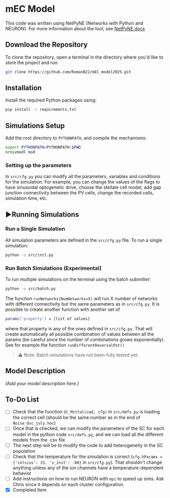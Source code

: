 # mEC Model
 
 This code was written using NetPyNE (Networks with Python and NEURON). For more information about the tool, see [NetPyNE docs](http://doc.netpyne.org/)

## Download the Repository

To clone the repository, open a terminal in the directory where you'd like to store the project and run:

```bash
git clone https://github.com/RomanB22/mEC_model2025.git
````

## Installation

Install the required Python packages using:

```bash
pip install -r requirements.txt
```

## Simulations Setup

Add the root directory to `PYTHONPATH`, and compile the mechanisms:

```bash
export PYTHONPATH=PYTHONPATH:$PWD
nrnivmodl mod
```

### Setting up the parameters

In `src/cfg.py` you can modify all the parameters, variables and conditions for the simulation. For example, you can change the values of the flags to have sinusoidal optogenetic drive, choose the stellate cell model, add gap junction connectivity between the PV cells, change the recorded cells, simulation time, etc.

## ▶Running Simulations

### Run a Single Simulation

All simulation parameters are defined in the `src/cfg.py` file. To run a single simulation:

```bash
python -u src/init.py
```

### Run Batch Simulations (Experimental)

To run multiple simulations on the terminal using the batch submitter:

```bash
python -u src/batch.py
```
The function `runNetworks(NumNetworks=X)` will run X number of networks with different connectivity but the same parameters as in `src/cfg.py`. It is possible to create another function with another set of 
```bash
params['property'] = [list of values]
```
where that property is any of the ones defined in `src/cfg.py`. That will create automatically all possible combination of values between all the params (be careful since the number of combinations grows exponentially). See for example the function `runDifferentReversalPot()`

> ⚠️ Note: Batch simulations have not been fully tested yet.

## Model Description

*(Add your model description here.)*

## To-Do List

- [ ] Check that the function `SC_Mittal(cwd, cfg)` in `src/defs.py` is loading the correct cell (should be the same number as in the end of `Noise_Osc_july.hoc`)
- [ ] Once that is checked, we can modify the parameters of the SC for each model in the python code `src/defs.py`, and we can load all the different models from the .csv file
- [ ] The next step will be to modify the code to add heterogeneity in the SC population
- [ ] Check that the temperature for the simulation is correct (`cfg.hParams = {'celsius': 23, 'v_init': -80}` in `src/cfg.py`). That shouldn't change anything unless any of the ion channels have a temperature-dependent behavior
- [ ] Add instructions on how to run NEURON with `mpi` to speed up sims. Ask Chris since it depends on each cluster configuration.
- [x] Completed Item